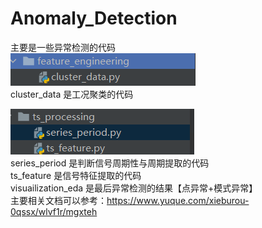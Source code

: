 # Anomaly_Detection
主要是一些异常检测的代码  
![img_1.png](picture/img_1.png)  
cluster_data 是工况聚类的代码  

![img_2.png](picture/img_2.png)  
series_period 是判断信号周期性与周期提取的代码  
ts_feature 是信号特征提取的代码    
visuailization_eda 是最后异常检测的结果【点异常+模式异常】  
主要相关文档可以参考：https://www.yuque.com/xieburou-0qssx/wlvf1r/mgxteh  
